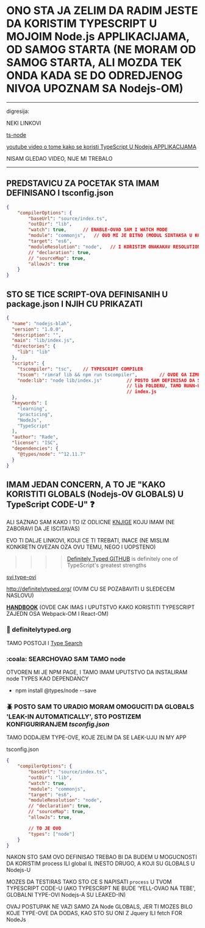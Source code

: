 # ONO STA JA ZELIM DA RADIM JESTE DA KORISTIM TYPESCRIPT U MOJOIM Node.js APPLIKACIJAMA, OD SAMOG STARTA (NE MORAM OD SAMOG STARTA, ALI MOZDA TEK ONDA KADA SE DO ODREDJENOG NIVOA UPOZNAM SA Nodejs-OM)

******

digresija:

NEKI LINKOVI

[ts-node](https://github.com/TypeStrong/ts-node)

[youtube video o tome kako se koristi TypeScript U Nodejs APPLIKACIJAMA](https://www.youtube.com/watch?v=1UcLoOD1lRM)

NISAM GLEDAO VIDEO, NIJE MI TREBALO

******

## PREDSTAVICU ZA POCETAK STA IMAM DEFINISANO I **tsconfig.json**

```json
{
    "compilerOptions": {
        "baseUrl": "source/index.ts",
        "outDir": "lib",
        "watch": true,      // ENABLE-OVAO SAM I WATCH MODE
        "module": "commonjs",   // OVO MI JE BITNO (MODUL SINTAKSA U KOJU CE BITI COMPILED MODULI)
        "target": "es6",
        "moduleResolution": "node",   // I KORISTIM ONAKAKAV RESOLUTION, KAKAV JE U Nodejs-U
        // "declaration": true,
        // "sourceMap": true,
        "allowJs": true
    }
}
```

## STO SE TICE SCRIPT-OVA DEFINISANIH U package.json I NJIH CU PRIKAZATI

```json
{
  "name": "nodejs-blah",
  "version": "1.0.0",
  "description": "",
  "main": "lib/index.js",
  "directories": {
    "lib": "lib"
  },
  "scripts": {
    "tscompiler": "tsc",    // TYPESCRIPT COMPILER
    "tscom": "rimraf lib && npm run tscompiler",        // OVDE GA IZMEDJU OSTALOG RUNN-UJEM
    "node:lib": "node lib/index.js"         // POSTO SAM DEFINISAO DA SE JAVASCRIPT GENERISE U
                                            // lib FOLDERU, TAMO RUNN-UJEM Node.js NA GENERISANOM
                                            // index.js
  },
  "keywords": [
    "learning",
    "practicing",
    "NodeJs",
    "TypeScript"
  ],
  "author": "Rade",
  "license": "ISC",
  "dependencies": {
    "@types/node": "^12.11.7"
  }
}
```

## IMAM JEDAN CONCERN, A TO JE "KAKO KORISTITI GLOBALS (Nodejs-OV GLOBALS) U TypeScript CODE-U" :question:

ALI SAZNAO SAM KAKO I TO IZ ODLICNE [KNJIGE](https://basarat.gitbooks.io/typescript/docs/types/@types.html) KOJU IMAM (NE ZABORAVI DA JE ISCITAVAS)

EVO TI DALJE LINKOVI, KOIJI CE TI TREBATI, INACE (NE MISLIM KONKRETN OVEZAN OZA OVU TEMU, NEGO I UOPSTENO)

>>>> [Definitely Typed GITHUB](https://github.com/DefinitelyTyped/DefinitelyTyped#definitelytyped) is definitely one of TypeScript's greatest strengths

[svi type-ovi](https://github.com/DefinitelyTyped/DefinitelyTyped/tree/master/types)

<http://definitelytyped.org/> (OVIM CU SE POZABAVITI U SLEDECEM NASLOVU)

[**HANDBOOK**](http://www.typescriptlang.org/docs/handbook/basic-types.html) (OVDE CAK IMAS I UPUTSTVO KAKO KORISTITI TYPESCRIPT ZAJEDN OSA Webpack-OM I React-OM)

### :rabbit: definitelytyped.org

TAMO POSTOJI I [Type Search](https://microsoft.github.io/TypeSearch/)

### :coala: SEARCHOVAO SAM TAMO **node**

OTVOREN MI JE NPM PAGE, I TAMO IMAM UPUTSTVO DA INSTALIRAM node TYPES KAO DEPENDANCY

- npm install @types/node --save

### :beetle: POSTO SAM TO URADIO MORAM OMOGUCITI DA GLOBALS 'LEAK-IN AUTOMATICALLY', STO POSTIZEM KONFIGURIRANJEM *tsconfig.json*

TAMO DODAJEM TYPE-OVE, KOJE ZELIM DA SE LAEK-UJU IN MY APP

tsconfig.json

```json
{
    "compilerOptions": {
        "baseUrl": "source/index.ts",
        "outDir": "lib",
        "watch": true,
        "module": "commonjs",
        "target": "es6",
        "moduleResolution": "node",
        // "declaration": true,
        // "sourceMap": true,
        "allowJs": true,

        // TO JE OVO
        "types": ["node"]
    }
}
```

NAKON STO SAM OVO DEFINISAO TREBAO BI DA BUDEM U MOGUCNOSTI DA KORISTIM process ILI global IL INESTO DRUGO, A KOJI SU GLOBALS U Nodejs-U

MOZES DA TESTIRAS TAKO STO CE S NAPISATI `process` U TVOM TYPESCRIPT CODE-U (AKO TYPESCRIPT NE BUDE 'YELL-OVAO NA TEBE', GLOBALNI TYPE-OVI Nodejs-A SU LEAKED-IN)

OVAJ POSTUPAK NE VAZI SAMO ZA Node GLOBALS, JER TI MOZES BILO KOJE TYPE-OVE DA DODAS, KAO STO SU ONI Z Jquery ILI fetch FOR NodeJs
